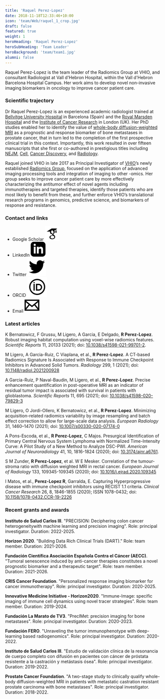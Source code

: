 ```yaml
---
title: 'Raquel Perez-Lopez'
date: 2018-11-18T12:33:46+10:00
icon: 'team/Web/raquel_1_crop.jpg'
draft: false
featured: true
weight: 1
heroHeading: 'Raquel Perez-Lopez'
heroSubHeading: 'Team Leader'
heroBackground: 'team/team1.jpg'
alumni: false
---
```

Raquel Perez-Lopez is the team leader of the Radiomics Group at VHIO, and consultant Radiologist at Vall d'Hebron Hospital, within the Vall d'Hebron Barcelona Hospital Campus. Her work aims to develop novel non-invasive imaging biomarkers in oncology to improve cancer patient care.

### Scientific trajectory
Dr Raquel Perez-Lopez is an experienced academic radiologist trained at [Bellvitge University Hospital](https://bellvitgehospital.cat/en/home) in Barcelona (Spain) and the [Royal Marsden Hospital](https://www.royalmarsden.nhs.uk) and the [Institute of Cancer Research](https://www.icr.ac.uk) in London (UK). Her PhD studies enabled her to identify the value of [whole-body diffusion-weighted MRI](https://doi.org/10.1148/radiol.2015150799) as a prognostic and response biomarker of bone metastases in prostate cancer, that in turn led to the completion of the first prospective clinical trial in this context. Importantly, this work resulted in over fifteen manuscripts that she first or co-authored in prestigious titles including [NEJM](https://doi.org/10.1056/NEJMoa1506859), [Cell](https://doi.org/10.1016/j.cell.2015.05.001), [Cancer Discovery](https://doi.org/10.1158/2159-8290.CD-17-0261), and [Radiology](https://doi.org/10.1148/radiol.2021200928). 

 
Raquel joined VHIO in late 2017 as Principal Investigator of [VHIO](https://www.vhio.net)’s newly established [Radiomics Group](https://radiomicsvhio.github.io), focused on the application of advanced imaging processing tools and integration of imaging to other -omics. Her group seeks to improve cancer patient care by more effectively characterizing the antitumor effect of novel agents including immunotherapies and targeted therapies, identify those patients who are most likely to benefit from these, and further enforce VHIO’s translational research programs in genomics, predictive science, and biomarkers of response and resistance. 

### Contact and links
- Google Scholar [![profile](/social/google-scholar.svg)](https://scholar.google.com/citations?user=3HqrDrAAAAAJ&hl=en&oi=sra)
- LinkedIn [![profile](/social/linkedin.svg)](http://linkedin.com/in/raquel-perez-lopez-990a33a0)
- Twitter [![profile](/social/twitter.svg)](https://twitter.com/raqperezlopez)
- ORCID [![profile](/social/orcid.svg)](https://orcid.org/0000-0002-9176-0130) 
- Email [![profile](/social/mail.svg)](mailto:rperez@vhio.net)

### Latest articles
K Bernatowicz, F Grussu, M Ligero, A Garcia, E Delgado, **R Perez-Lopez**. Robust imaging habitat computation using voxel-wise radiomics features. _Scientific Reports_ 11, 20133 (2021); doi: [10.1038/s41598-021-99701-2](https://doi.org/10.1038/s41598-021-99701-2).

M Ligero, A Garcia-Ruiz, C Viaplana, et al., **R Perez-Lopez**. A CT-based Radiomics Signature Is Associated with Response to Immune Checkpoint Inhibitors in Advanced Solid Tumors. _Radiology_ 299, 1 (2021); doi: [10.1148/radiol.2021200928](https://doi.org/10.1148/radiol.2021200928)

A Garcia-Ruiz, P Naval-Baudin, M Ligero, et al., **R Perez-Lopez**. Precise enhancement quantification in post-operative MRI as an indicator of residual tumor impact is associated with survival in patients with glioblastoma. _Scientific Reports_ 11, 695 (2021); doi: [10.1038/s41598-020-79829-3](https://doi.org/10.1038/s41598-020-79829-3)

M Ligero, O Jordi-Ollero, K Bernatowicz, et al., **R Perez-Lopez**. Minimizing acquisition-related radiomics variability by image resampling and batch effect correction to allow for large-scale data analysis. _European Radiology_ 31, 1460–1470 (2021); doi: [10.1007/s00330-020-07174-0](https://doi.org/10.1007/s00330-020-07174-0)

A Pons-Escoda, et al., **R Perez-Lopez**, C Majos. Presurgical Identification of Primary Central Nervous System Lymphoma with Normalized Time-Intensity Curve: A Pilot Study of a New Method to Analyze DSC-PWI. *American Journal of Neuroradiology* 41, 10, 1816-1824 (2020); doi: [10.3174/ajnr.a6761](https://doi.org/10.3174/ajnr.a6761).

S M Zunder, **R Perez-Lopez**, et al. W E Mesker. Correlation of the tumour-stroma ratio with diffusion weighted MRI in rectal cancer. *European Journal of Radiology* 133, 109345-109345 (2020); doi: [10.1016/j.ejrad.2020.109345](https://doi.org/10.1016/j.ejrad.2020.109345)

I Matos, et al., **Perez-Lopez R**, Garralda, E. Capturing Hyperprogressive disease with immune checkpoint inhibitors using RECIST 1.1 criteria. *Clinical Cancer Research* 26, 8, 1846-1855 (2020); ISSN 1078-0432; doi: [10.1158/1078-0432.CCR-19-2226](https://doi.org/10.1158/1078-0432.ccr-19-2226)

### Recent grants and awards
**Instituto de Salud Carlos III**. "PRECISION: Deciphering colon cancer heterogeneitywith machine learning and precision imaging". Role: principal investigator. Duration: 2022-2025.

**Horizon 2020**. "Building Data Rich Clinical Trials (DART)."  Role: team member. Duration: 2021-2026.

**Fundación Científica Asociación Española Contra el Cáncer (AECC)**. "Tumoral senescence induced by anti-cancer therapies constitutes a novel prognostic biomarker and a therapeutic target". Role: team member. Duration: 2021-2026.

**CRIS Cancer Foundation**. "Personalized response imaging biomarker for cancer immunotherapy". Role: principal investigator. Duration: 2020-2025.

**Innovative Medicine Initiative - Horizon2020**. "Immune-Image: specific imaging of immune cell dynamics using novel tracer strategies". Role: team member. Duration: 2019-2024. 

**Fundación La Marato de TV3**. "PrecIMet: precision imaging for bone metastases". Role: principal investigator. Duration: 2020-2023.

**Fundación FERO**. "Unraveling the tumor immunophenotype with deep-learning based radiogenomics". Role: principal investigator. Duration: 2020-2022.

**Instituto de Salud Carlos III**. "Estudio de validación clínica de la resonancia de cuerpo completo con difusión en pacientes con cáncer de próstata resistente a la castración y metástasis ósea". Role: principal investigator. Duration: 2019-2022.

**Prostate Cancer Foundation**. "A two-stage study to clinically qualify whole-body diffusion-weighted MRI in patients with metastatic castration resistant prostate carcinoma with bone metastases". Role: principal investigator. Duration: 2018-2022. 

